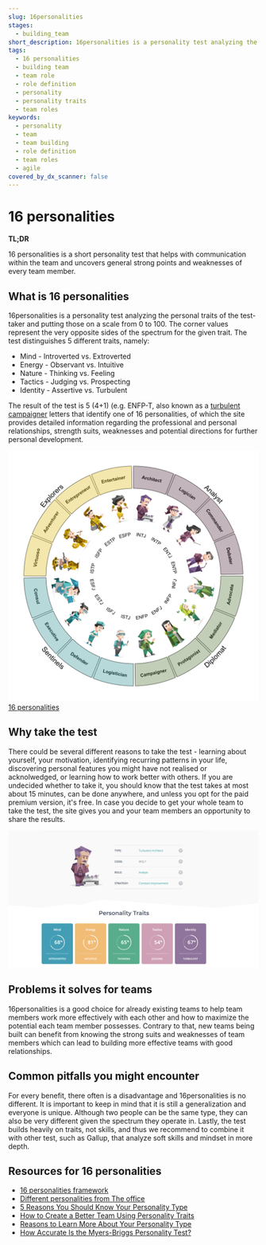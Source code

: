 ```yaml
---
slug: 16personalities
stages:
  - building_team
short_description: 16personalities is a personality test analyzing the personal traits of the test-taker and putting those on a scale from 0 to 100. The corner values represent the very opposite sides of the spectrum for the given trait.
tags:
  - 16 personalities
  - building team
  - team role
  - role definition
  - personality
  - personality traits
  - team roles
keywords:
  - personality
  - team
  - team building
  - role definition
  - team roles
  - agile
covered_by_dx_scanner: false
---
```


# 16 personalities

**TL;DR**

16 personalities is a short personality test that helps with communication within the team and uncovers general strong points and weaknesses of every team member.

## What is 16 personalities

16personalities is a personality test analyzing the personal traits of the test-taker and putting those on a scale from 0 to 100. The corner values represent the very opposite sides of the spectrum for the given trait. The test distinguishes 5 different traits, namely:
- Mind - Introverted vs. Extroverted
- Energy - Observant vs. Intuitive
- Nature - Thinking vs. Feeling
- Tactics - Judging vs. Prospecting
- Identity - Assertive vs. Turbulent

The result of the test is 5 (4+1) (e.g. ENFP-T, also known as a [turbulent campaigner](https://www.16personalities.com/enfp-personality) letters that identify one of 16 personalities, of which the site provides detailed information regarding the professional and personal relationships, strength suits, weaknesses and potential directions for further personal development.

![16 personalities](/files/16personalities.png)
[16 personalities](https://www.r-bloggers.com/16-personalities-with-circlize/)

## Why take the test

There could be several different reasons to take the test - learning about yourself, your motivation, identifying recurring patterns in your life, discovering personal features you might have not realised or acknolwedged, or learning how to work better with others. If you are undecided whether to take it, you should know that the test takes at most about 15 minutes, can be done anywhere, and unless you opt for the paid premium version, it's free. In case you decide to get your whole team to take the test, the site gives you and your team members an opportunity to share the results.

![16 personalities test result](/files/16_personalities_results.png)

## Problems it solves for teams

16personalities is a good choice for already existing teams to help team members work more effectively with each other and how to maximize the potential each team member possesses. Contrary to that, new teams being built can benefit from knowing the strong suits and weaknesses of team members which can lead to building more effective teams with good relationships.

## Common pitfalls you might encounter

For every benefit, there often is a disadvantage and 16personalities is no different. It is important to keep in mind that it is still a generalization and everyone is unique. Although two people can be the same type, they can also be very different given the spectrum they operate in. Lastly, the test builds heavily on traits, not skills, and thus we recommend to combine it with other test, such as Gallup, that analyze soft skills and mindset in more depth.

## Resources for 16 personalities

- [16 personalities framework](https://www.16personalities.com/articles/our-theory)
- [Different personalities from The office](https://www.iofficecorp.com/blog/workplace-personality-types)
- [5 Reasons You Should Know Your Personality Type](https://thriveglobal.com/stories/5-reasons-you-should-know-your-personality-type/)
- [How to Create a Better Team Using Personality Traits](https://www.16personalities.com/articles/how-to-create-a-better-team-using-personality-traits)
- [Reasons to Learn More About Your Personality Type](https://www.verywellmind.com/reasons-to-learn-more-about-your-personality-type-4099388)
- [How Accurate Is the Myers-Briggs Personality Test?](https://www.livescience.com/65513-does-myers-briggs-personality-test-work.html)
